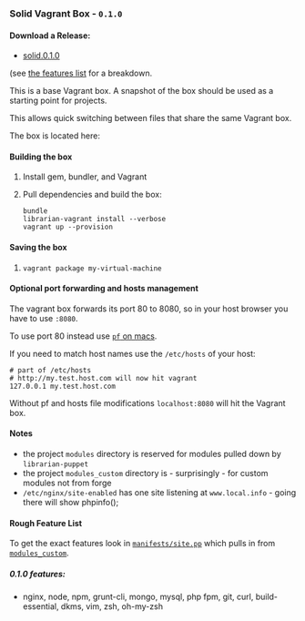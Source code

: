 ### Solid Vagrant Box - `0.1.0`

#### Download a Release:

* [solid.0.1.0](https://github.com/pajtai/solid-vagrant-base-box/releases/download/0.1.0/solid.0.1.0.box)
    
(see [the features list](#010-features) for a breakdown.

This is a base Vagrant box. A snapshot of the box should be used as a starting point for projects.

This allows quick switching between files that share the same Vagrant box.

The box is located here:

#### Building the box

1. Install gem, bundler, and Vagrant
2. Pull dependencies and build the box:

    ```shell
    bundle
    librarian-vagrant install --verbose
    vagrant up --provision
    ```

#### Saving the box

1. `vagrant package my-virtual-machine`

#### Optional port forwarding and hosts management

The vagrant box forwards its port 80 to 8080, so in your host browser you have to use `:8080`.

To use port 80 instead use [`pf` on macs](https://gist.github.com/pajtai/16df0303d7948f0e4da8).

If you need to match host names use the `/etc/hosts` of your host:

```
# part of /etc/hosts
# http://my.test.host.com will now hit vagrant
127.0.0.1 my.test.host.com
```

Without pf and hosts file modifications `localhost:8080` will hit the Vagrant box.

#### Notes

* the project `modules` directory is reserved for modules pulled down by `librarian-puppet`
* the project `modules_custom` directory is - surprisingly - for custom modules not from forge
* `/etc/nginx/site-enabled` has one site listening at `www.local.info` - going there will show phpinfo();

#### Rough Feature List

To get the exact features look in [`manifests/site.pp`](tree/master/manifests) which pulls in from [`modules_custom`](tree/master/modules_custom/solid).

##### 0.1.0 features:

* nginx, node, npm, grunt-cli, mongo, mysql, php fpm, git, curl, build-essential, dkms, vim, zsh, oh-my-zsh
